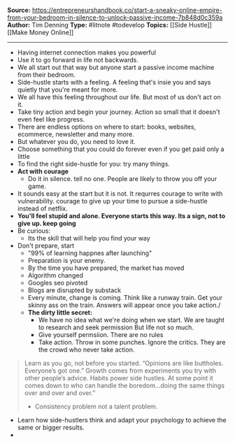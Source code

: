 **Source:** https://entrepreneurshandbook.co/start-a-sneaky-online-empire-from-your-bedroom-in-silence-to-unlock-passive-income-7b848d0c359a
**Author:** Tim Denning
**Type:** #litnote #todevelop 
**Topics:** [[Side Hustle]] [[Make Money Online]]

----
- Having internet connection makes you powerful
- Use it to go forward in life not backwards. 
- We all start out that way but anyone start a passive income machine from their bedroom.
- Side-hustle starts with a feeling. A feeling that's insie you and says quietly that you're meant for more.
- We all have this feeling throughout our life. But most of us don't act on it.
- Take tiny action and begin your journey. Action so small that it doesn't even feel like progress.
- There are endless options on where to start: books, websites, ecommerce, newsletter and many more.
- But whatever you do, you need to love it. 
- Choose something that you could do forever even if you get paid only a little
- To find the right side-hustle for you: try many things.
- **Act with courage**
	- Do it in silence. tell no one. People are likely to throw you off your game. 
- It sounds easy at the start but it is not. It requrres courage to write with vulnerability. courage to give up your time to pursue a side-hustle instead of netflix.
- **You'll feel stupid and alone. Everyone starts this way. Its a sign, not to give up. keep going**
- Be curious: 
	- Its the skill that will help you find your way
- Don't prepare, start
	- "99% of learning happnes after launching"
	- Preparation is your enemy.
	- By the time you have prepared, the market has moved
	- Algorithm changed
	- Googles seo pivoted
	- Blogs are disrupted by substack
	- Every minute, change is coming. Think like a runway train. Get your skinny ass on the train. Answers will appear once you take action./
	- **The dirty little secret:**
		- We have no idea what we're doing when we start. We are taught to research and seek permission But life not so much.
		- Give yourself permsiion. There are no rules
		- Take action. Throw in some punches. Ignore the critics. They are the crowd who never take action.

>  Learn as you go, not before you started.
> “Opinions are like buttholes. Everyone’s got one.”
> Growth comes from experiments you try with other people’s advice.
> Habits power side hustles.
> At some point it comes down to who can handle the boredom…doing the same things over and over and over.”
> - Consistency problem not a talent problem.


- Learn how side-hustlers think and adapt your psychology to achieve the same or bigger results.
-